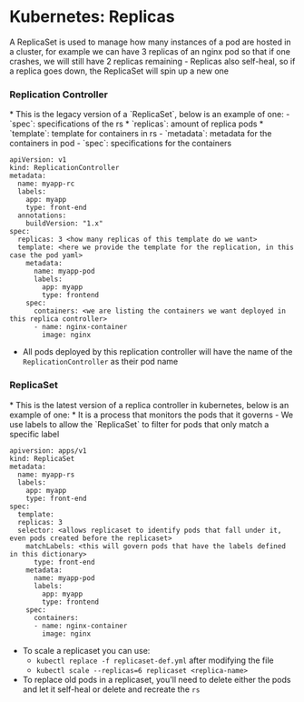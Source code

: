 <h1>Kubernetes: Replicas</h1>
A ReplicaSet is used to manage how many instances of a pod are hosted in a cluster, for example we can have 3 replicas of an nginx pod so that if one crashes, we will still have 2 replicas remaining
  - Replicas also self-heal, so if a replica goes down, the ReplicaSet will spin up a new one
<h3>Replication Controller</h3>
* This is the legacy version of a `ReplicaSet`, below is an example of one:
- `spec`: specifications of the rs
  * `replicas`: amount of replica pods
  * `template`: template for containers in rs
    - `metadata`: metadata for the containers in pod
    - `spec`: specifications for the containers
        
```
apiVersion: v1
kind: ReplicationController
metadata:
  name: myapp-rc
  labels:
    app: myapp
    type: front-end
  annotations:
    buildVersion: "1.x"
spec:
  replicas: 3 <how many replicas of this template do we want>
  template: <here we provide the template for the replication, in this case the pod yaml>
    metadata:
      name: myapp-pod
      labels:
        app: myapp
        type: frontend
    spec:
      containers: <we are listing the containers we want deployed in this replica controller>
      - name: nginx-container
        image: nginx
```

* All pods deployed by this replication controller will have the name of the `ReplicationController` as their pod name

<h3>ReplicaSet</h3>
* This is the latest version of a replica controller in kubernetes, below is an example of one:
* It is a process that monitors the pods that it governs
  - We use labels to allow the `ReplicaSet` to filter for pods that only match a specific label

```
apiversion: apps/v1
kind: ReplicaSet
metadata: 
  name: myapp-rs
  labels:
    app: myapp
    type: front-end
spec:
  template: 
  replicas: 3 
  selector: <allows replicaset to identify pods that fall under it, even pods created before the replicaset>
    matchLabels: <this will govern pods that have the labels defined in this dictionary>
      type: front-end
    metadata:
      name: myapp-pod
      labels:
        app: myapp
        type: frontend
    spec:
      containers: 
      - name: nginx-container
        image: nginx
```

* To scale a replicaset you can use:
  - `kubectl replace -f replicaset-def.yml` after modifying the file
  - `kubectl scale --replicas=6 replicaset <replica-name>`
* To replace old pods in a replicaset, you'll need to delete either the pods and let it self-heal or delete and recreate the `rs`
